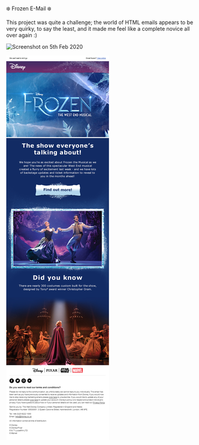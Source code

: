 ❄️ Frozen E-Mail ❄️

This project was quite a challenge; the world of HTML emails appears to be very quirky, to say the least, and it made me feel like a complete novice all over again :)

![Screenshot on 5th Feb 2020](img/screenshot-5thfeb.png?raw=true "Email Project Screenshot")

![Design](/Frozen-Email.jpg?raw=true "Email Design")
